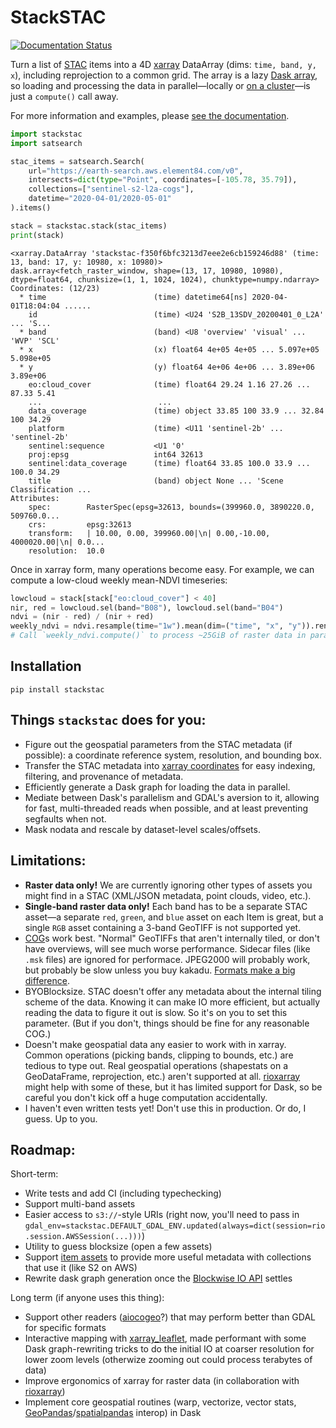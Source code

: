 # StackSTAC

[![Documentation Status](https://readthedocs.org/projects/stackstac/badge/?version=latest)](https://stackstac.readthedocs.io/en/latest/?badge=latest)

Turn a list of [STAC](http://stacspec.org) items into a 4D [xarray](http://xarray.pydata.org/en/stable/) DataArray (dims: `time, band, y, x`), including reprojection to a common grid. The array is a lazy [Dask array](https://docs.dask.org/en/latest/array.html), so loading and processing the data in parallel—locally or [on a cluster](https://coiled.io/)—is just a `compute()` call away.

For more information and examples, please [see the documentation](https://stackstac.readthedocs.io).

```python
import stackstac
import satsearch

stac_items = satsearch.Search(
    url="https://earth-search.aws.element84.com/v0",
    intersects=dict(type="Point", coordinates=[-105.78, 35.79]),
    collections=["sentinel-s2-l2a-cogs"],
    datetime="2020-04-01/2020-05-01"
).items()

stack = stackstac.stack(stac_items)
print(stack)
```
```
<xarray.DataArray 'stackstac-f350f6bfc3213d7eee2e6cb159246d88' (time: 13, band: 17, y: 10980, x: 10980)>
dask.array<fetch_raster_window, shape=(13, 17, 10980, 10980), dtype=float64, chunksize=(1, 1, 1024, 1024), chunktype=numpy.ndarray>
Coordinates: (12/23)
  * time                        (time) datetime64[ns] 2020-04-01T18:04:04 ......
    id                          (time) <U24 'S2B_13SDV_20200401_0_L2A' ... 'S...
  * band                        (band) <U8 'overview' 'visual' ... 'WVP' 'SCL'
  * x                           (x) float64 4e+05 4e+05 ... 5.097e+05 5.098e+05
  * y                           (y) float64 4e+06 4e+06 ... 3.89e+06 3.89e+06
    eo:cloud_cover              (time) float64 29.24 1.16 27.26 ... 87.33 5.41
    ...                          ...
    data_coverage               (time) object 33.85 100 33.9 ... 32.84 100 34.29
    platform                    (time) <U11 'sentinel-2b' ... 'sentinel-2b'
    sentinel:sequence           <U1 '0'
    proj:epsg                   int64 32613
    sentinel:data_coverage      (time) float64 33.85 100.0 33.9 ... 100.0 34.29
    title                       (band) object None ... 'Scene Classification ...
Attributes:
    spec:        RasterSpec(epsg=32613, bounds=(399960.0, 3890220.0, 509760.0...
    crs:         epsg:32613
    transform:   | 10.00, 0.00, 399960.00|\n| 0.00,-10.00, 4000020.00|\n| 0.0...
    resolution:  10.0
```

Once in xarray form, many operations become easy. For example, we can compute a low-cloud weekly mean-NDVI timeseries:

```python
lowcloud = stack[stack["eo:cloud_cover"] < 40]
nir, red = lowcloud.sel(band="B08"), lowcloud.sel(band="B04")
ndvi = (nir - red) / (nir + red)
weekly_ndvi = ndvi.resample(time="1w").mean(dim=("time", "x", "y")).rename("NDVI")
# Call `weekly_ndvi.compute()` to process ~25GiB of raster data in parallel. Might want a dask cluster for that!
```

## Installation

```
pip install stackstac
```

## Things `stackstac` does for you:

* Figure out the geospatial parameters from the STAC metadata (if possible): a coordinate reference system, resolution, and bounding box.
* Transfer the STAC metadata into [xarray coordinates](http://xarray.pydata.org/en/stable/data-structures.html#coordinates) for easy indexing, filtering, and provenance of metadata.
* Efficiently generate a Dask graph for loading the data in parallel.
* Mediate between Dask's parallelism and GDAL's aversion to it, allowing for fast, multi-threaded reads when possible, and at least preventing segfaults when not.
* Mask nodata and rescale by dataset-level scales/offsets.

## Limitations:

* **Raster data only!** We are currently ignoring other types of assets you might find in a STAC (XML/JSON metadata, point clouds, video, etc.).
* **Single-band raster data only!** Each band has to be a separate STAC asset—a separate `red`, `green`, and `blue` asset on each Item is great, but a single `RGB` asset containing a 3-band GeoTIFF is not supported yet.
* [COG](https://www.cogeo.org)s work best. "Normal" GeoTIFFs that aren't internally tiled, or don't have overviews, will see much worse performance. Sidecar files (like `.msk` files) are ignored for performace. JPEG2000 will probably work, but probably be slow unless you buy kakadu. [Formats make a big difference](https://medium.com/@_VincentS_/do-you-really-want-people-using-your-data-ec94cd94dc3f).
* BYOBlocksize. STAC doesn't offer any metadata about the internal tiling scheme of the data. Knowing it can make IO more efficient, but actually reading the data to figure it out is slow. So it's on you to set this parameter. (But if you don't, things should be fine for any reasonable COG.)
* Doesn't make geospatial data any easier to work with in xarray. Common operations (picking bands, clipping to bounds, etc.) are tedious to type out. Real geospatial operations (shapestats on a GeoDataFrame, reprojection, etc.) aren't supported at all. [rioxarray](https://corteva.github.io/rioxarray/stable/readme.html) might help with some of these, but it has limited support for Dask, so be careful you don't kick off a huge computation accidentally.
* I haven't even written tests yet! Don't use this in production. Or do, I guess. Up to you.

## Roadmap:

Short-term:

- Write tests and add CI (including typechecking)
- Support multi-band assets
- Easier access to `s3://`-style URIs (right now, you'll need to pass in `gdal_env=stackstac.DEFAULT_GDAL_ENV.updated(always=dict(session=rio.session.AWSSession(...)))`)
- Utility to guess blocksize (open a few assets)
- Support [item assets](https://github.com/radiantearth/stac-spec/tree/master/extensions/item-assets) to provide more useful metadata with collections that use it (like S2 on AWS)
- Rewrite dask graph generation once the [Blockwise IO API](https://github.com/dask/dask/pull/7281) settles

Long term (if anyone uses this thing):
- Support other readers ([aiocogeo](https://github.com/geospatial-jeff/aiocogeo)?) that may perform better than GDAL for specific formats
- Interactive mapping with [xarray_leaflet](https://github.com/davidbrochart/xarray_leaflet), made performant with some Dask graph-rewriting tricks to do the initial IO at coarser resolution for lower zoom levels (otherwize zooming out could process terabytes of data)
- Improve ergonomics of xarray for raster data (in collaboration with [rioxarray](https://corteva.github.io/rioxarray/stable/readme.html))
- Implement core geospatial routines (warp, vectorize, vector stats, [GeoPandas](https://geopandas.org)/[spatialpandas](https://github.com/holoviz/spatialpandas) interop) in Dask
